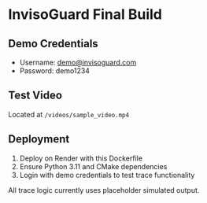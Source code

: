 # InvisoGuard Final Build

## Demo Credentials
- Username: demo@invisoguard.com
- Password: demo1234

## Test Video
Located at `/videos/sample_video.mp4`

## Deployment
1. Deploy on Render with this Dockerfile
2. Ensure Python 3.11 and CMake dependencies
3. Login with demo credentials to test trace functionality

All trace logic currently uses placeholder simulated output.